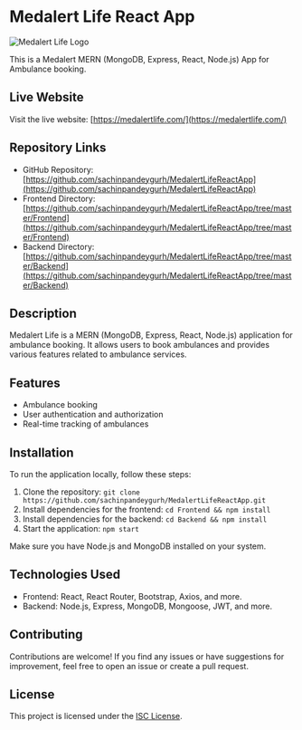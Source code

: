 # Medalert Life React App

![Medalert Life Logo](https://medalertlife.com/assets/images/logo.png)

This is a Medalert MERN (MongoDB, Express, React, Node.js) App for Ambulance booking.

## Live Website

Visit the live website: [https://medalertlife.com/](https://medalertlife.com/)

## Repository Links

- GitHub Repository: [https://github.com/sachinpandeygurh/MedalertLifeReactApp](https://github.com/sachinpandeygurh/MedalertLifeReactApp)
- Frontend Directory: [https://github.com/sachinpandeygurh/MedalertLifeReactApp/tree/master/Frontend](https://github.com/sachinpandeygurh/MedalertLifeReactApp/tree/master/Frontend)
- Backend Directory: [https://github.com/sachinpandeygurh/MedalertLifeReactApp/tree/master/Backend](https://github.com/sachinpandeygurh/MedalertLifeReactApp/tree/master/Backend)

## Description

Medalert Life is a MERN (MongoDB, Express, React, Node.js) application for ambulance booking. It allows users to book ambulances and provides various features related to ambulance services.

## Features

- Ambulance booking
- User authentication and authorization
- Real-time tracking of ambulances

## Installation

To run the application locally, follow these steps:

1. Clone the repository: `git clone https://github.com/sachinpandeygurh/MedalertLifeReactApp.git`
2. Install dependencies for the frontend: `cd Frontend && npm install`
3. Install dependencies for the backend: `cd Backend && npm install`
4. Start the application: `npm start`

Make sure you have Node.js and MongoDB installed on your system.

## Technologies Used

- Frontend: React, React Router, Bootstrap, Axios, and more.
- Backend: Node.js, Express, MongoDB, Mongoose, JWT, and more.

## Contributing

Contributions are welcome! If you find any issues or have suggestions for improvement, feel free to open an issue or create a pull request.

## License

This project is licensed under the [ISC License](https://opensource.org/licenses/ISC).

